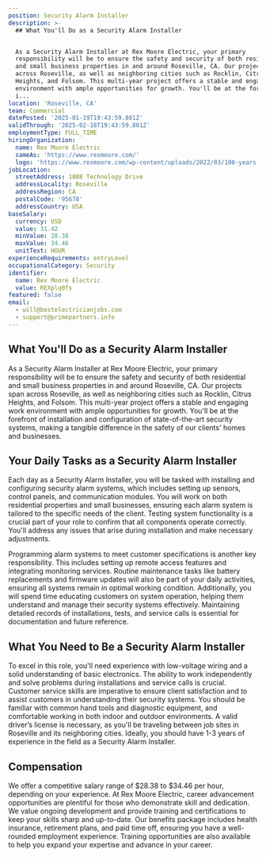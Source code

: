 ```yaml
---
position: Security Alarm Installer
description: >-
  ## What You'll Do as a Security Alarm Installer


  As a Security Alarm Installer at Rex Moore Electric, your primary
  responsibility will be to ensure the safety and security of both residential
  and small business properties in and around Roseville, CA. Our projects span
  across Roseville, as well as neighboring cities such as Rocklin, Citrus
  Heights, and Folsom. This multi-year project offers a stable and engaging work
  environment with ample opportunities for growth. You'll be at the forefront of
  i...
location: 'Roseville, CA'
team: Commercial
datePosted: '2025-01-19T19:43:59.801Z'
validThrough: '2025-02-18T19:43:59.801Z'
employmentType: FULL_TIME
hiringOrganization:
  name: Rex Moore Electric
  sameAs: 'https://www.rexmoore.com/'
  logo: 'https://www.rexmoore.com/wp-content/uploads/2022/03/100-years.png'
jobLocation:
  streetAddress: 1808 Technology Drive
  addressLocality: Roseville
  addressRegion: CA
  postalCode: '95678'
  addressCountry: USA
baseSalary:
  currency: USD
  value: 31.42
  minValue: 28.38
  maxValue: 34.46
  unitText: HOUR
experienceRequirements: entryLevel
occupationalCategory: Security
identifier:
  name: Rex Moore Electric
  value: REXplq0fs
featured: false
email:
  - will@bestelectricianjobs.com
  - support@primepartners.info
---
```




## What You'll Do as a Security Alarm Installer

As a Security Alarm Installer at Rex Moore Electric, your primary responsibility will be to ensure the safety and security of both residential and small business properties in and around Roseville, CA. Our projects span across Roseville, as well as neighboring cities such as Rocklin, Citrus Heights, and Folsom. This multi-year project offers a stable and engaging work environment with ample opportunities for growth. You'll be at the forefront of installation and configuration of state-of-the-art security systems, making a tangible difference in the safety of our clients' homes and businesses.

## Your Daily Tasks as a Security Alarm Installer

Each day as a Security Alarm Installer, you will be tasked with installing and configuring security alarm systems, which includes setting up sensors, control panels, and communication modules. You will work on both residential properties and small businesses, ensuring each alarm system is tailored to the specific needs of the client. Testing system functionality is a crucial part of your role to confirm that all components operate correctly. You'll address any issues that arise during installation and make necessary adjustments.

Programming alarm systems to meet customer specifications is another key responsibility. This includes setting up remote access features and integrating monitoring services. Routine maintenance tasks like battery replacements and firmware updates will also be part of your daily activities, ensuring all systems remain in optimal working condition. Additionally, you will spend time educating customers on system operation, helping them understand and manage their security systems effectively. Maintaining detailed records of installations, tests, and service calls is essential for documentation and future reference.

## What You Need to Be a Security Alarm Installer

To excel in this role, you'll need experience with low-voltage wiring and a solid understanding of basic electronics. The ability to work independently and solve problems during installations and service calls is crucial. Customer service skills are imperative to ensure client satisfaction and to assist customers in understanding their security systems. You should be familiar with common hand tools and diagnostic equipment, and comfortable working in both indoor and outdoor environments. A valid driver’s license is necessary, as you'll be traveling between job sites in Roseville and its neighboring cities. Ideally, you should have 1-3 years of experience in the field as a Security Alarm Installer.

## Compensation

We offer a competitive salary range of $28.38 to $34.46 per hour, depending on your experience. At Rex Moore Electric, career advancement opportunities are plentiful for those who demonstrate skill and dedication. We value ongoing development and provide training and certifications to keep your skills sharp and up-to-date. Our benefits package includes health insurance, retirement plans, and paid time off, ensuring you have a well-rounded employment experience. Training opportunities are also available to help you expand your expertise and advance in your career.